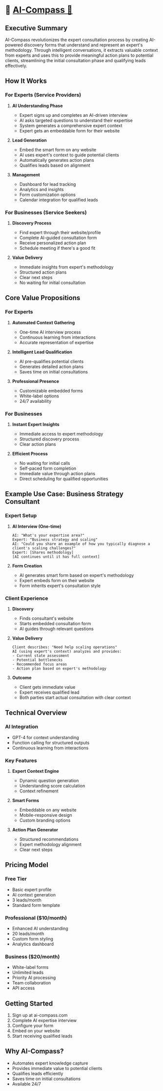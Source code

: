 # 🧭 [AI-Compass 🧭](https://djnonzk70txu0.cloudfront.net/)

## Executive Summary
AI-Compass revolutionizes the expert consultation process by creating AI-powered discovery forms that understand and represent an expert's methodology. Through intelligent conversations, it extracts valuable context from experts and uses this to provide meaningful action plans to potential clients, streamlining the initial consultation phase and qualifying leads effectively.

## How It Works

### For Experts (Service Providers)
1. **AI Understanding Phase**
   - Expert signs up and completes an AI-driven interview
   - AI asks targeted questions to understand their expertise
   - System generates a comprehensive expert context
   - Expert gets an embeddable form for their website

2. **Lead Generation**
   - Embed the smart form on any website
   - AI uses expert's context to guide potential clients
   - Automatically generates action plans
   - Qualifies leads based on alignment

3. **Management**
   - Dashboard for lead tracking
   - Analytics and insights
   - Form customization options
   - Calendar integration for qualified leads

### For Businesses (Service Seekers)
1. **Discovery Process**
   - Find expert through their website/profile
   - Complete AI-guided consultation form
   - Receive personalized action plan
   - Schedule meeting if there's a good fit

2. **Value Delivery**
   - Immediate insights from expert's methodology
   - Structured action plans
   - Clear next steps
   - No waiting for initial consultation

## Core Value Propositions

### For Experts
1. **Automated Context Gathering**
   - One-time AI interview process
   - Continuous learning from interactions
   - Accurate representation of expertise

2. **Intelligent Lead Qualification**
   - AI pre-qualifies potential clients
   - Generates detailed action plans
   - Saves time on initial consultations

3. **Professional Presence**
   - Customizable embedded forms
   - White-label options
   - 24/7 availability

### For Businesses
1. **Instant Expert Insights**
   - Immediate access to expert methodology
   - Structured discovery process
   - Clear action plans

2. **Efficient Process**
   - No waiting for initial calls
   - Self-paced form completion
   - Immediate value through action plans
   - Direct scheduling for qualified opportunities

## Example Use Case: Business Strategy Consultant

### Expert Setup
1. **AI Interview (One-time)**
   ```
   AI: "What's your expertise area?"
   Expert: "Business strategy and scaling"
   AI: "Could you share an example of how you typically diagnose a client's scaling challenges?"
   Expert: [Shares methodology]
   [AI continues until it has full context]
   ```

2. **Form Creation**
   - AI generates smart form based on expert's methodology
   - Expert embeds form on their website
   - Form inherits expert's consultation style

### Client Experience
1. **Discovery**
   - Finds consultant's website
   - Starts embedded consultation form
   - AI guides through relevant questions

2. **Value Delivery**
   ```
   Client describes: "Need help scaling operations"
   AI (using expert's context) analyzes and provides:
   - Current state assessment
   - Potential bottlenecks
   - Recommended focus areas
   - Action plan based on expert's methodology
   ```

3. **Outcome**
   - Client gets immediate value
   - Expert receives qualified lead
   - Both parties start actual consultation with clear context

## Technical Overview

### AI Integration
- GPT-4 for context understanding
- Function calling for structured outputs
- Continuous learning from interactions

### Key Features
1. **Expert Context Engine**
   - Dynamic question generation
   - Understanding score calculation
   - Context refinement

2. **Smart Forms**
   - Embeddable on any website
   - Mobile-responsive design
   - Custom branding options

3. **Action Plan Generator**
   - Structured recommendations
   - Expert methodology alignment
   - Clear next steps

## Pricing Model

### Free Tier
- Basic expert profile
- AI context generation
- 3 leads/month
- Standard form template

### Professional ($10/month)
- Enhanced AI understanding
- 20 leads/month
- Custom form styling
- Analytics dashboard

### Business ($20/month)
- White-label forms
- Unlimited leads
- Priority AI processing
- Team collaboration
- API access

## Getting Started
1. Sign up at ai-compass.com
2. Complete AI expertise interview
3. Configure your form
4. Embed on your website
5. Start receiving qualified leads

## Why AI-Compass?
- Automates expert knowledge capture
- Provides immediate value to potential clients
- Qualifies leads efficiently
- Saves time on initial consultations
- Available 24/7